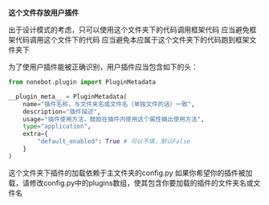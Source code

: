 **这个文件存放用户插件**

出于设计模式的考虑，只可以使用这个文件夹下的代码调用框架代码
应当避免框架代码调用这个文件下的代码
应当避免本应属于这个文件夹下的代码跑到框架文件夹下

为了使用户插件能被正确识别，用户插件应当包含如下的头：
```python
from nonebot.plugin import PluginMetadata

__plugin_meta__ = PluginMetadata(
    name="插件名称，与文件夹名或文件名（单独文件的话）一致",
    description="插件描述",
    usage="插件使用方法，鼓励在插件内使用这个属性输出使用方法",
    type="application",
    extra={
        "default_enabled": True # 可以不填，默认False
    }
)
```

这个文件夹下插件的加载依赖于主文件夹的config.py
如果你希望你的插件被加载，请修改config.py中的plugins数组，使其包含你要加载的插件的文件夹名或文件名
